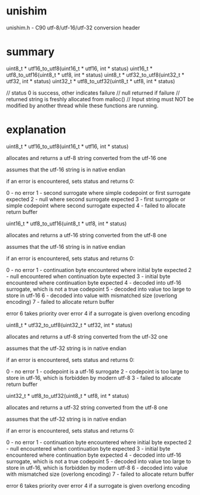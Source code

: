 # unishim
unishim.h - C90 utf-8/utf-16/utf-32 conversion header

# summary

  uint8_t * utf16_to_utf8(uint16_t * utf16, int * status)
  uint16_t * utf8_to_utf16(uint8_t * utf8, int * status)
  uint8_t * utf32_to_utf8(uint32_t * utf32, int * status)
  uint32_t * utf8_to_utf32(uint8_t * utf8, int * status)

  // status 0 is success, other indicates failure
  // null returned if failure
  // returned string is freshly allocated from malloc()
  // Input string must NOT be modified by another thread while these functions are running.

# explanation

  uint8_t * utf16_to_utf8(uint16_t * utf16, int * status)

allocates and returns a utf-8 string converted from the utf-16 one

assumes that the utf-16 string is in native endian

if an error is encountered, sets status and returns 0:

  0 - no error
  1 - second surrogate where simple codepoint or first surrogate expected
  2 - null where second surrogate expected
  3 - first surrogate or simple codepoint where second surrogate expected
  4 - failed to allocate return buffer


  uint16_t * utf8_to_utf16(uint8_t * utf8, int * status)

allocates and returns a utf-16 string converted from the utf-8 one

assumes that the utf-16 string is in native endian

if an error is encountered, sets status and returns 0:

  0 - no error
  1 - continuation byte encountered where initial byte expected
  2 - null encountered when continuation byte expected
  3 - initial byte encountered where continuation byte expected
  4 - decoded into utf-16 surrogate, which is not a true codepoint
  5 - decoded into value too large to store in utf-16
  6 - decoded into value with mismatched size (overlong encoding)
  7 - failed to allocate return buffer

error 6 takes priority over error 4 if a surrogate is given overlong encoding

  uint8_t * utf32_to_utf8(uint32_t * utf32, int * status)

allocates and returns a utf-8 string converted from the utf-32 one

assumes that the utf-32 string is in native endian

if an error is encountered, sets status and returns 0:

  0 - no error
  1 - codepoint is a utf-16 surrogate
  2 - codepoint is too large to store in utf-16, which is forbidden by modern utf-8
  3 - failed to allocate return buffer


  uint32_t * utf8_to_utf32(uint8_t * utf8, int * status)

allocates and returns a utf-32 string converted from the utf-8 one

assumes that the utf-32 string is in native endian

if an error is encountered, sets status and returns 0:

  0 - no error
  1 - continuation byte encountered where initial byte expected
  2 - null encountered when continuation byte expected
  3 - initial byte encountered where continuation byte expected
  4 - decoded into utf-16 surrogate, which is not a true codepoint
  5 - decoded into value too large to store in utf-16, which is forbidden by modern utf-8
  6 - decoded into value with mismatched size (overlong encoding)
  7 - failed to allocate return buffer

error 6 takes priority over error 4 if a surrogate is given overlong encoding

